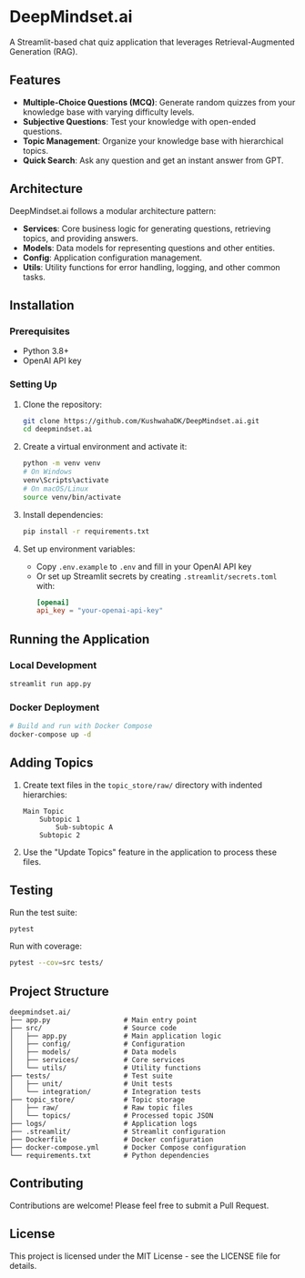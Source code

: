 # DeepMindset.ai

A Streamlit-based chat quiz application that leverages Retrieval-Augmented Generation (RAG).

## Features

- **Multiple-Choice Questions (MCQ)**: Generate random quizzes from your knowledge base with varying difficulty levels.
- **Subjective Questions**: Test your knowledge with open-ended questions.
- **Topic Management**: Organize your knowledge base with hierarchical topics.
- **Quick Search**: Ask any question and get an instant answer from GPT.

## Architecture

DeepMindset.ai follows a modular architecture pattern:

- **Services**: Core business logic for generating questions, retrieving topics, and providing answers.
- **Models**: Data models for representing questions and other entities.
- **Config**: Application configuration management.
- **Utils**: Utility functions for error handling, logging, and other common tasks.

## Installation

### Prerequisites

- Python 3.8+
- OpenAI API key

### Setting Up

1. Clone the repository:

   ```bash
   git clone https://github.com/KushwahaDK/DeepMindset.ai.git
   cd deepmindset.ai
   ```

2. Create a virtual environment and activate it:

   ```bash
   python -m venv venv
   # On Windows
   venv\Scripts\activate
   # On macOS/Linux
   source venv/bin/activate
   ```

3. Install dependencies:

   ```bash
   pip install -r requirements.txt
   ```

4. Set up environment variables:

   - Copy `.env.example` to `.env` and fill in your OpenAI API key
   - Or set up Streamlit secrets by creating `.streamlit/secrets.toml` with:
     ```toml
     [openai]
     api_key = "your-openai-api-key"
     ```

## Running the Application

### Local Development

```bash
streamlit run app.py
```

### Docker Deployment

```bash
# Build and run with Docker Compose
docker-compose up -d
```

## Adding Topics

1. Create text files in the `topic_store/raw/` directory with indented hierarchies:

   ```
   Main Topic
       Subtopic 1
           Sub-subtopic A
       Subtopic 2
   ```

2. Use the "Update Topics" feature in the application to process these files.

## Testing

Run the test suite:

```bash
pytest
```

Run with coverage:

```bash
pytest --cov=src tests/
```

## Project Structure

```
deepmindset.ai/
├── app.py                  # Main entry point
├── src/                    # Source code
│   ├── app.py              # Main application logic
│   ├── config/             # Configuration
│   ├── models/             # Data models
│   ├── services/           # Core services
│   └── utils/              # Utility functions
├── tests/                  # Test suite
│   ├── unit/               # Unit tests
│   └── integration/        # Integration tests
├── topic_store/            # Topic storage
│   ├── raw/                # Raw topic files
│   └── topics/             # Processed topic JSON
├── logs/                   # Application logs
├── .streamlit/             # Streamlit configuration
├── Dockerfile              # Docker configuration
├── docker-compose.yml      # Docker Compose configuration
└── requirements.txt        # Python dependencies
```

## Contributing

Contributions are welcome! Please feel free to submit a Pull Request.

## License

This project is licensed under the MIT License - see the LICENSE file for details.
